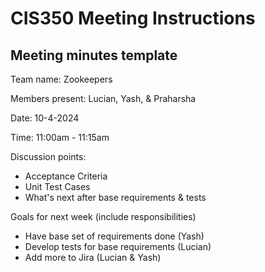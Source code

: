 # CIS350 Meeting Instructions
## Meeting minutes template

Team name: Zookeepers

Members present: Lucian, Yash, & Praharsha

Date: 10-4-2024

Time: 11:00am - 11:15am

Discussion points: 

* Acceptance Criteria
* Unit Test Cases
* What's next after base requirements & tests

Goals for next week (include responsibilities)

* Have base set of requirements done (Yash)
* Develop tests for base requirements (Lucian) 
* Add more to Jira (Lucian & Yash) 

